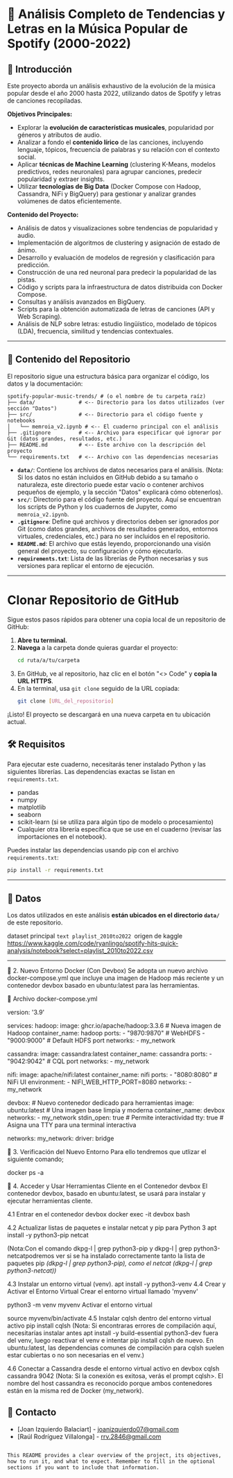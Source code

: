 # 🎵 Análisis Completo de Tendencias y Letras en la Música Popular de Spotify (2000-2022)

## 📌 Introducción

Este proyecto aborda un análisis exhaustivo de la evolución de la música popular desde el año 2000 hasta 2022, utilizando datos de Spotify y letras de canciones recopiladas.

**Objetivos Principales:**

* Explorar la **evolución de características musicales**, popularidad por géneros y atributos de audio.
* Analizar a fondo el **contenido lírico** de las canciones, incluyendo lenguaje, tópicos, frecuencia de palabras y su relación con el contexto social.
* Aplicar **técnicas de Machine Learning** (clustering K-Means, modelos predictivos, redes neuronales) para agrupar canciones, predecir popularidad y extraer insights.
* Utilizar **tecnologías de Big Data** (Docker Compose con Hadoop, Cassandra, NiFi y BigQuery) para gestionar y analizar grandes volúmenes de datos eficientemente.

**Contenido del Proyecto:**

* Análisis de datos y visualizaciones sobre tendencias de popularidad y audio.
* Implementación de algoritmos de clustering y asignación de estado de ánimo.
* Desarrollo y evaluación de modelos de regresión y clasificación para predicción.
* Construcción de una red neuronal para predecir la popularidad de las pistas.
* Código y scripts para la infraestructura de datos distribuida con Docker Compose.
* Consultas y análisis avanzados en BigQuery.
* Scripts para la obtención automatizada de letras de canciones (API y Web Scraping).
* Análisis de NLP sobre letras: estudio lingüístico, modelado de tópicos (LDA), frecuencia, similitud y tendencias contextuales.

---
## 🚀 Contenido del Repositorio

El repositorio sigue una estructura básica para organizar el código, los datos y la documentación:

```text
spotify-popular-music-trends/ # (o el nombre de tu carpeta raíz)
├── data/              # <-- Directorio para los datos utilizados (ver sección "Datos")
├── src/               # <-- Directorio para el código fuente y notebooks
│   └── memroia_v2.ipynb # <-- El cuaderno principal con el análisis
├── .gitignore         # <-- Archivo para especificar qué ignorar por Git (datos grandes, resultados, etc.)
├── README.md          # <-- Este archivo con la descripción del proyecto
└── requirements.txt   # <-- Archivo con las dependencias necesarias
```


* **`data/`**: Contiene los archivos de datos necesarios para el análisis. (Nota: Si los datos no están incluidos en GitHub debido a su tamaño o naturaleza, este directorio puede estar vacío o contener archivos pequeños de ejemplo, y la sección "Datos" explicará cómo obtenerlos).
* **`src/`**: Directorio para el código fuente del proyecto. Aquí se encuentran los scripts de Python y los cuadernos de Jupyter, como `memroia_v2.ipynb`.
* **`.gitignore`**: Define qué archivos y directorios deben ser ignorados por Git (como datos grandes, archivos de resultados generados, entornos virtuales, credenciales, etc.) para no ser incluidos en el repositorio.
* **`README.md`**: El archivo que estás leyendo, proporcionando una visión general del proyecto, su configuración y cómo ejecutarlo.
* **`requirements.txt`**: Lista de las librerías de Python necesarias y sus versiones para replicar el entorno de ejecución.

---

# Clonar Repositorio de GitHub

Sigue estos pasos rápidos para obtener una copia local de un repositorio de GitHub:

1.  **Abre tu terminal.**
2.  **Navega** a la carpeta donde quieras guardar el proyecto:
    ```bash
    cd ruta/a/tu/carpeta
    ```
3.  En GitHub, ve al repositorio, haz clic en el botón "<> Code" y **copia la URL HTTPS**.
4.  En la terminal, usa `git clone` seguido de la URL copiada:
    ```bash
    git clone [URL_del_repositorio]
    ```

¡Listo! El proyecto se descargará en una nueva carpeta en tu ubicación actual.

## 🛠️ Requisitos

Para ejecutar este cuaderno, necesitarás tener instalado Python y las siguientes librerías. Las dependencias exactas se listan en `requirements.txt`.

- pandas
- numpy
- matplotlib
- seaborn
- scikit-learn (si se utiliza para algún tipo de modelo o procesamiento)
- Cualquier otra librería específica que se use en el cuaderno (revisar las importaciones en el notebook).

Puedes instalar las dependencias usando pip con el archivo `requirements.txt`:

```bash
pip install -r requirements.txt
```
-----

## 📂 Datos

Los datos utilizados en este análisis **están ubicados en el directorio `data/`** de este repositorio.

dataset principal ```text playlist_2010to2022 ```origen de kaggle https://www.kaggle.com/code/ryanlingo/spotify-hits-quick-analysis/notebook?select=playlist_2010to2022.csv 

-----

🧩 2. Nuevo Entorno Docker (Con Devbox)
Se adopta un nuevo archivo docker-compose.yml que incluye una imagen de Hadoop más reciente y un contenedor devbox basado en ubuntu:latest para las herramientas.

📝 Archivo docker-compose.yml

version: '3.9'

services:
  hadoop:
    image: ghcr.io/apache/hadoop:3.3.6 # Nueva imagen de Hadoop
    container_name: hadoop
    ports:
      - "9870:9870" # WebHDFS
      - "9000:9000" # Default HDFS port
    networks:
      - my_network

  cassandra:
    image: cassandra:latest
    container_name: cassandra
    ports:
      - "9042:9042" # CQL port
    networks:
      - my_network

  nifi:
    image: apache/nifi:latest
    container_name: nifi
    ports:
      - "8080:8080" # NiFi UI
    environment:
      - NIFI_WEB_HTTP_PORT=8080
    networks:
      - my_network

  devbox: # Nuevo contenedor dedicado para herramientas
    image: ubuntu:latest # Una imagen base limpia y moderna
    container_name: devbox
    networks:
      - my_network
    stdin_open: true # Permite interactividad
    tty: true      # Asigna una TTY para una terminal interactiva

networks:
  my_network:
    driver: bridge

🧩 3. Verificación del Nuevo Entorno
Para ello tendremos que utlizar el siguiente comando;

docker ps -a

🧩 4. Acceder y Usar Herramientas Cliente en el Contenedor devbox
El contenedor devbox, basado en ubuntu:latest, se usará para instalar y ejecutar herramientas cliente.

4.1 Entrar en el contenedor devbox
docker exec -it devbox bash

4.2 Actualizar listas de paquetes e instalar netcat y pip para Python 3
apt install -y python3-pip netcat

(Nota:Con el comando dkpg-l | grep python3-pip y dkpg-l | grep python3-netcatpodremos ver si se ha instalado correctamente tanto la lista de paquetes pip *(dkpg-l | grep python3-pip), como el netcat (dkpg-l | grep python3-netcat))*

4.3 Instalar un entorno virtual (venv).
  apt install -y python3-venv
4.4 Crear y Activar el Entorno Virtual
Crear el entorno virtual llamado 'myvenv'

  python3 -m venv myvenv
Activar el entorno virtual

  source myvenv/bin/activate
4.5 Instalar cqlsh dentro del entorno virtual activo
  pip install cqlsh
(Nota: Si encontraras errores de compilación aquí, necesitarías instalar antes apt install -y build-essential python3-dev fuera del venv, luego reactivar el venv e intentar pip install cqlsh de nuevo. En ubuntu:latest, las dependencias comunes de compilación para cqlsh suelen estar cubiertas o no son necesarias en el venv.)


4.6 Conectar a Cassandra desde el entorno virtual activo en devbox
  cqlsh cassandra 9042
(Nota: Si la conexión es exitosa, verás el prompt cqlsh>. El nombre del host cassandra es reconocido porque ambos contenedores están en la misma red de Docker (my_network).



## 📧 Contacto

* [Joan Izquierdo Balaciart] - <joanizquierdo07@gmail.com>
* [Raúl Rodríguez Villalonga] - <rrv.2846@gmail.com>

```

This README provides a clear overview of the project, its objectives, how to run it, and what to expect. Remember to fill in the optional sections if you want to include that information.
```
